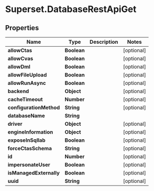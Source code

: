 # Superset.DatabaseRestApiGet

## Properties
Name | Type | Description | Notes
------------ | ------------- | ------------- | -------------
**allowCtas** | **Boolean** |  | [optional] 
**allowCvas** | **Boolean** |  | [optional] 
**allowDml** | **Boolean** |  | [optional] 
**allowFileUpload** | **Boolean** |  | [optional] 
**allowRunAsync** | **Boolean** |  | [optional] 
**backend** | **Object** |  | [optional] 
**cacheTimeout** | **Number** |  | [optional] 
**configurationMethod** | **String** |  | [optional] 
**databaseName** | **String** |  | 
**driver** | **Object** |  | [optional] 
**engineInformation** | **Object** |  | [optional] 
**exposeInSqllab** | **Boolean** |  | [optional] 
**forceCtasSchema** | **String** |  | [optional] 
**id** | **Number** |  | [optional] 
**impersonateUser** | **Boolean** |  | [optional] 
**isManagedExternally** | **Boolean** |  | [optional] 
**uuid** | **String** |  | [optional] 
